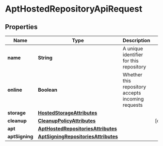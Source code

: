 # AptHostedRepositoryApiRequest

## Properties
Name | Type | Description | Notes
------------ | ------------- | ------------- | -------------
**name** | **String** | A unique identifier for this repository | 
**online** | **Boolean** | Whether this repository accepts incoming requests | 
**storage** | [**HostedStorageAttributes**](HostedStorageAttributes.md) |  | 
**cleanup** | [**CleanupPolicyAttributes**](CleanupPolicyAttributes.md) |  |  [optional]
**apt** | [**AptHostedRepositoriesAttributes**](AptHostedRepositoriesAttributes.md) |  | 
**aptSigning** | [**AptSigningRepositoriesAttributes**](AptSigningRepositoriesAttributes.md) |  | 
